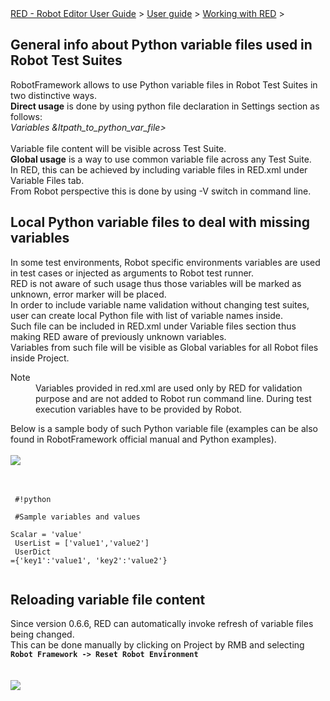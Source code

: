 <html>
<head>
<link href="PLUGINS_ROOT/org.robotframework.ide.eclipse.main.plugin.doc.user/help/style.css" rel="stylesheet" type="text/css"/>
</head>
<body>
<a href="..\..\..\index.html">RED - Robot Editor User Guide</a> &gt; <a href="..\..\user_guide.html">User guide</a> &gt; <a href="..\..\working_with_red.html">Working with RED</a> &gt; 
<h2>General info about Python variable files used in Robot Test Suites</h2>
RobotFramework allows to use Python variable files in Robot Test Suites in two distinctive ways.<br/>
<b>Direct usage</b> is done by using python file declaration in Settings section as follows:<br/>
<i>Variables  &amp;ltpath_to_python_var_file&gt;</i><br/><br/>
Variable file content will be visible across Test Suite.<br/>
<b>Global usage</b> is a way to use common variable file across any Test Suite.<br/>
In RED, this can be achieved by including variable files in RED.xml under Variable Files tab. <br/>
From Robot perspective this is done by using -V switch in command line.<br/>
<h2>Local Python variable files to deal with missing variables</h2>
In some test environments, Robot specific environments variables are used in test cases or injected as arguments to Robot test runner. <br/>
RED is not aware of such usage thus those variables will be marked as unknown, error marker will be placed.<br/>
In order to include variable name validation without changing test suites, user can create local Python file with list of variable names inside.<br/>
Such file can be included in RED.xml under Variable files section thus making RED aware of previously unknown variables. <br/>
Variables from such file will be visible as Global variables for all Robot files inside Project.<br/>
<dl class="note">
<dt>Note</dt>
<dd>Variables provided in red.xml are used only by RED for validation purpose and are not added to Robot run command line.
    During test execution variables have to be provided by Robot.</dd>
</dl>

Below is a sample body of such Python variable file (examples can be also found in RobotFramework official manual and Python examples). 
<br/><br/><img src="images/var_files_red_xml.gif"/> <br/><br/>
<br/>
<code><br/>
#!python <br/>
<br/>
#Sample variables and values<br/>
Scalar = 'value'<br/>
UserList = ['value1','value2']<br/>
UserDict ={'key1':'value1', 'key2':'value2'}<br/>
</code>
<br/>
<h2>Reloading variable file content</h2>
Since version 0.6.6, RED can automatically invoke refresh of variable files being changed.<br/>
This can be done manually by clicking on Project by RMB and selecting <b><code>Robot Framework -&gt; Reset Robot Environment</code></b> <br/>
<br/><br/><img src="images/reset_robot_env.gif"/> <br/><br/>
</body>
</html>